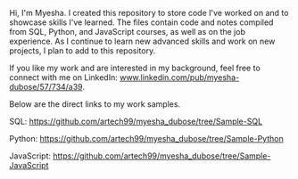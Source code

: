 Hi, I'm Myesha. I created this repository to store code I've worked on and to showcase skills I've learned.
The files contain code and notes compiled from SQL, Python, and JavaScript courses, as well as on the job experience.
As I continue to learn new advanced skills and work on new projects, I plan to add to this repository.

If you like my work and are interested in my background, feel free to connect with me on LinkedIn:
www.linkedin.com/pub/myesha-dubose/57/734/a39.

Below are the direct links to my work samples.

SQL: https://github.com/artech99/myesha_dubose/tree/Sample-SQL

Python: https://github.com/artech99/myesha_dubose/tree/Sample-Python

JavaScript: https://github.com/artech99/myesha_dubose/tree/Sample-JavaScript
